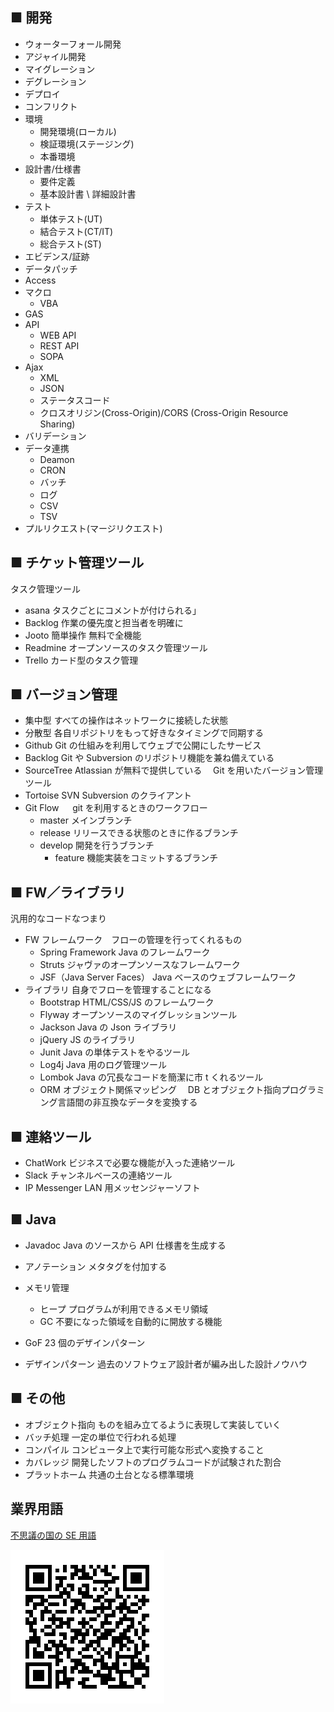 ## ■ 開発

- ウォーターフォール開発
- アジャイル開発
- マイグレーション
- デグレーション
- デプロイ
- コンフリクト
- 環境
  - 開発環境(ローカル)
  - 検証環境(ステージング)
  - 本番環境
- 設計書/仕様書
  - 要件定義
  - 基本設計書 \ 詳細設計書
- テスト
  - 単体テスト(UT)
  - 結合テスト(CT/IT)
  - 総合テスト(ST)
- エビデンス/証跡
- データパッチ
- Access
- マクロ
  - VBA
- GAS
- API
  - WEB API
  - REST API
  - SOPA
- Ajax
  - XML
  - JSON
  - ステータスコード
  - クロスオリジン(Cross-Origin)/CORS (Cross-Origin Resource Sharing)
- バリデーション
- データ連携
  - Deamon
  - CRON
  - バッチ
  - ログ
  - CSV
  - TSV
- プルリクエスト(マージリクエスト)

## ■ チケット管理ツール

タスク管理ツール

- asana
  タスクごとにコメントが付けられる」
- Backlog
  作業の優先度と担当者を明確に
- Jooto
  簡単操作 無料で全機能
- Readmine
  オープンソースのタスク管理ツール
- Trello
  カード型のタスク管理

## ■ バージョン管理

- 集中型
  すべての操作はネットワークに接続した状態
- 分散型
  各自リポジトリをもって好きなタイミングで同期する
- Github
  Git の仕組みを利用してウェブで公開にしたサービス
- Backlog
  Git や Subversion のリポジトリ機能を兼ね備えている
- SourceTree
  Atlassian が無料で提供している　 Git を用いたバージョン管理ツール
- Tortoise SVN
  Subversion のクライアント
- Git Flow
  　 git を利用するときのワークフロー
  - master
    メインブランチ
  - release
    リリースできる状態のときに作るブランチ
  - develop
    開発を行うブランチ
    - feature
      機能実装をコミットするブランチ

## ■ FW／ライブラリ

汎用的なコードなつまり

- FW
  フレームワーク　フローの管理を行ってくれるもの
  - Spring Framework
    Java のフレームワーク
  - Struts
    ジャヴァのオープンソースなフレームワーク
  - JSF（Java Server Faces）
    Java ベースのウェブフレームワーク
- ライブラリ
  自身でフローを管理することになる
  - Bootstrap
    HTML/CSS/JS のフレームワーク
  - Flyway
    オープンソースのマイグレッションツール
  - Jackson
    Java の Json ライブラリ
  - jQuery
    JS のライブラリ
  - Junit
    Java の単体テストをやるツール
  - Log4j
    Java 用のログ管理ツール
  - Lombok
    Java の冗長なコードを簡潔に市 t くれるツール
  - ORM
    オブジェクト関係マッピング　 DB とオブジェクト指向プログラミング言語間の非互換なデータを変換する

## ■ 連絡ツール

- ChatWork
  ビジネスで必要な機能が入った連絡ツール
- Slack
  チャンネルベースの連絡ツール
- IP Messenger
  LAN 用メッセンジャーソフト

## ■ Java

- Javadoc
  Java のソースから API 仕様書を生成する
- アノテーション
  メタタグを付加する
- メモリ管理

  - ヒープ
    プログラムが利用できるメモリ領域
  - GC
    不要になった領域を自動的に開放する機能

- GoF
  23 個のデザインパターン
- デザインパターン
  過去のソフトウェア設計者が編み出した設計ノウハウ

## ■ その他

- オブジェクト指向
  ものを組み立てるように表現して実装していく
- バッチ処理
  一定の単位で行われる処理
- コンパイル
  コンピュータ上で実行可能な形式へ変換すること
- カバレッジ
  開発したソフトのプログラムコードが試験された割合
- プラットホーム
  共通の土台となる標準環境

## 業界用語

[不思議の国の SE 用語](https://qiita.com/t_nakayama0714/items/478a8ed3a9ae143ad854)

![QRコード](https://github.com/sora-kisaragi/Curriculum/blob/Java/curriculum/JavaStudy/Picture/QR_Husigi.png)
